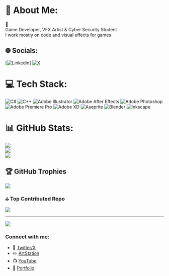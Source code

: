 # 💫 About Me:
🧊<br>Game Developer, VFX Artist & Cyber Security Student<br>I work mostly on code and visual effects for games


## 🌐 Socials:
[![Linkedin](https://img.shields.io/badge/LinkedIn-%230077B5.svg?logo=linkedin&logoColor=white)] [![X](https://img.shields.io/badge/X-black.svg?logo=X&logoColor=white)](https://x.com/KoriCoder) 

# 💻 Tech Stack:
![C#](https://img.shields.io/badge/c%23-%23239120.svg?style=for-the-badge&logo=csharp&logoColor=white) ![C++](https://img.shields.io/badge/c++-%2300599C.svg?style=for-the-badge&logo=c%2B%2B&logoColor=white) ![Adobe Illustrator](https://img.shields.io/badge/adobe%20illustrator-%23FF9A00.svg?style=for-the-badge&logo=adobe%20illustrator&logoColor=white) ![Adobe After Effects](https://img.shields.io/badge/Adobe%20After%20Effects-9999FF.svg?style=for-the-badge&logo=Adobe%20After%20Effects&logoColor=white) ![Adobe Photoshop](https://img.shields.io/badge/adobe%20photoshop-%2331A8FF.svg?style=for-the-badge&logo=adobe%20photoshop&logoColor=white) ![Adobe Premiere Pro](https://img.shields.io/badge/Adobe%20Premiere%20Pro-9999FF.svg?style=for-the-badge&logo=Adobe%20Premiere%20Pro&logoColor=white) ![Adobe XD](https://img.shields.io/badge/Adobe%20XD-470137?style=for-the-badge&logo=Adobe%20XD&logoColor=#FF61F6) ![Aseprite](https://img.shields.io/badge/Aseprite-FFFFFF?style=for-the-badge&logo=Aseprite&logoColor=#7D929E) ![Blender](https://img.shields.io/badge/blender-%23F5792A.svg?style=for-the-badge&logo=blender&logoColor=white) ![Inkscape](https://img.shields.io/badge/Inkscape-e0e0e0?style=for-the-badge&logo=inkscape&logoColor=080A13)
# 📊 GitHub Stats:
![](https://github-readme-stats.vercel.app/api?username=Kori-20&theme=dark&hide_border=false&include_all_commits=true&count_private=true)<br/>
![](https://github-readme-streak-stats.herokuapp.com/?user=Kori-20&theme=dark&hide_border=false)<br/>
![](https://github-readme-stats.vercel.app/api/top-langs/?username=Kori-20&theme=dark&hide_border=false&include_all_commits=true&count_private=true&layout=compact)

## 🏆 GitHub Trophies
![](https://github-profile-trophy.vercel.app/?username=Kori-20&theme=radical&no-frame=false&no-bg=true&margin-w=4)

### 🔝 Top Contributed Repo
![](https://github-contributor-stats.vercel.app/api?username=Kori-20&limit=5&theme=tokyonight&combine_all_yearly_contributions=true)

---
[![](https://visitcount.itsvg.in/api?id=Kori-20&icon=0&color=2)](https://visitcount.itsvg.in)

<!-- Proudly created with GPRM ( https://gprm.itsvg.in ) -->
### Connect with me:
- 🐤 [Twitter/X](https://twitter.com/KoriCoder)
- ✏️ [ArtStation](https://www.artstation.com/francisconeves5)
- 📺 [YouTube](https://www.youtube.com/@KoriNeves)
- 📑 [Portfolio](https://kori-20.github.io/)

<!---
Kori-20/Kori-20 is a ✨ special ✨ repository because its `README.md` (this file) appears on your GitHub profile.
You can click the Preview link to take a look at your changes.
--->
